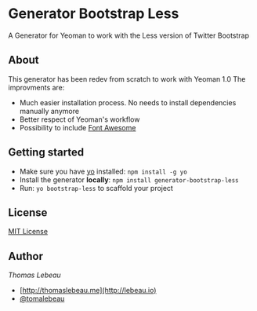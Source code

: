 # Generator Bootstrap Less
A Generator for Yeoman to work with the Less version of Twitter Bootstrap


## About
This generator has been redev from scratch to work with Yeoman 1.0
The improvments are:
- Much easier installation process. No needs to install dependencies manually anymore
- Better respect of Yeoman's workflow
- Possibility to include [Font Awesome](https://github.com/FortAwesome/Font-Awesome)


## Getting started
- Make sure you have [yo](https://github.com/yeoman/yo) installed:
    `npm install -g yo`
- Install the generator **locally**: `npm install generator-bootstrap-less`
- Run: `yo bootstrap-less` to scaffold your project


## License
[MIT License](http://en.wikipedia.org/wiki/MIT_License)


## Author
*Thomas Lebeau*

* [http://thomaslebeau.me](http://lebeau.io)
* [@tomalebeau](http://twitter.com/tomalebeau)
